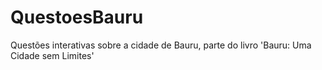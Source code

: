 # QuestoesBauru
Questões interativas sobre a cidade de Bauru, parte do livro 'Bauru: Uma Cidade sem Limites'
